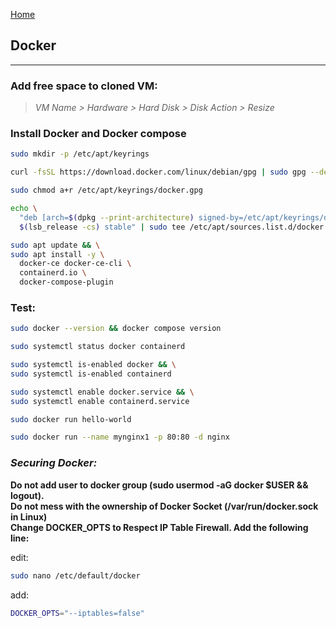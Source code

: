 <p align="left">
  <a href="https://github.com/vdarkobar/Home-Cloud#self-hosted-cloud">Home</a>
</p>   
  
## Docker  
  
---  
  
### Add free space to cloned VM:  
> *VM Name > Hardware > Hard Disk > Disk Action > Resize*  
  
### Install Docker and Docker compose
```bash
sudo mkdir -p /etc/apt/keyrings
```
```bash
curl -fsSL https://download.docker.com/linux/debian/gpg | sudo gpg --dearmor -o /etc/apt/keyrings/docker.gpg
```
```bash
sudo chmod a+r /etc/apt/keyrings/docker.gpg
```
```bash
echo \
  "deb [arch=$(dpkg --print-architecture) signed-by=/etc/apt/keyrings/docker.gpg] https://download.docker.com/linux/debian \
  $(lsb_release -cs) stable" | sudo tee /etc/apt/sources.list.d/docker.list > /dev/null
```
```bash
sudo apt update && \
sudo apt install -y \
  docker-ce docker-ce-cli \
  containerd.io \
  docker-compose-plugin
```
  
### Test:
```bash
sudo docker --version && docker compose version
```
```bash
sudo systemctl status docker containerd
```
```bash
sudo systemctl is-enabled docker && \
sudo systemctl is-enabled containerd
```
```bash
sudo systemctl enable docker.service && \
sudo systemctl enable containerd.service
```
```bash
sudo docker run hello-world
```
```bash
sudo docker run --name mynginx1 -p 80:80 -d nginx 
```
  
### *Securing Docker:*  

<p align="left">
  <b>Do not add user to docker group (sudo usermod -aG docker $USER && logout).</b><br>
  <b>Do not mess with the ownership of Docker Socket (/var/run/docker.sock in Linux)</b><br>
  <b>Change DOCKER_OPTS to Respect IP Table Firewall. Add the following line:</b><br>
</p>  
  
edit:  
```bash
sudo nano /etc/default/docker
```  
add:  
```bash
DOCKER_OPTS="--iptables=false"  
```  
